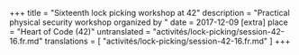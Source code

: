 +++
title = "Sixteenth lock picking workshop at 42"
description = "Practical physical security workshop organized by "
date = 2017-12-09
[extra]
place = "Heart of Code (42)"
untranslated = "activités/lock-picking/session-42-16.fr.md"
translations = [
    "activités/lock-picking/session-42-16.fr.md"
]
+++
